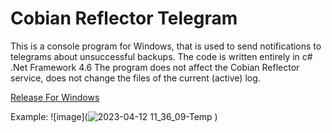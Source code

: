 # Cobian Reflector Telegram

This is a console program for Windows, that is used to send notifications to telegrams about unsuccessful backups. The code is written entirely in c# .Net Framework 4.6 The program does not affect the Cobian Reflector service, does not change the files of the current (active) log.

[Release For Windows](https://github.com/e-gaydarzhi-2077/Cobian_Reflector_Telegram/releases)

Example:
![image](![2023-04-12 11_36_09-Temp](https://user-images.githubusercontent.com/107859162/231402924-2e6e492a-5845-4711-98c0-6991572556d2.png)
)



